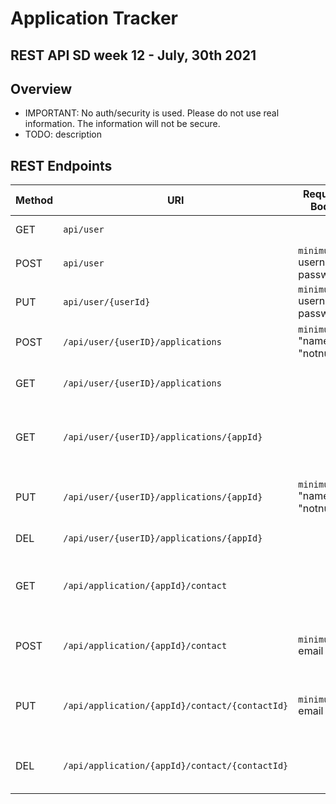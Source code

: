 # Application Tracker

## REST API SD week 12 - July, 30th 2021


## Overview
* IMPORTANT: No auth/security is used. Please do not use real information. The information will not be secure.
* TODO: description

## REST Endpoints


| Method | URI                | Request Body | Response Body | Function        |
|--------|--------------------|--------------|---------------|-----------------|
| GET    |  `api/user`        |              | `List<User>`  | shows all users |
| POST   | `api/user` | `minimum` username, password | `User`| Create a user   |
| PUT    |  `api/user/{userId}` | `minimum` username, password | `User` | Update user by id|
| POST   | `/api/user/{userID}/applications`| `minimum` "name": "notnull"| `Application`| Create new application for user |
| GET    | `/api/user/{userID}/applications`      |              | `List<Application>`| All applications by user |
| GET    | `/api/user/{userID}/applications/{appId}`|   | `Application`| Single application by user and application id|
| PUT    | `/api/user/{userID}/applications/{appId}`| `minimum` "name": "notnull" | `Application`| Update application by id for user|
| DEL    | `/api/user/{userID}/applications/{appId}` | | `void`| delete user application |
| GET    | `/api/application/{appId}/contact` ||`List<Contact>`| Show contacts for an application by id |
| POST   | `/api/application/{appId}/contact` |`minimum`<br> email|`Contact`| Create new contact for application by id |
| PUT    | `/api/application/{appId}/contact/{contactId}` |`minimum`<br>email|`Contact` | Update existing contact on application by id|
| DEL    | `/api/application/{appId}/contact/{contactId}` | | `void`| Delete contact from application|
